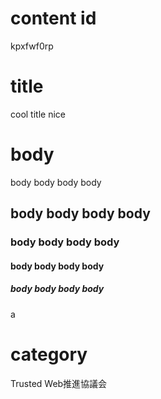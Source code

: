 # content id
kpxfwf0rp

# title
cool title nice

# body
body body body body
## body body body body

### body body body body
#### body body body body
##### body body body body

a
# category
Trusted Web推進協議会
